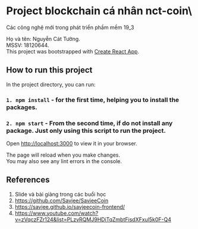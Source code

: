 # Project blockchain cá nhân nct-coin\
Các công nghệ mới trong phát triển phầm mềm 19_3

Họ và tên: Nguyễn Cát Tường.\
MSSV: 18120644.\
This project was bootstrapped with [Create React App](https://github.com/facebook/create-react-app).

## How to run this project

In the project directory, you can run:

### `1. npm install` - for the first time, helping you to install the packages.
### `2. npm start` - From the second time, if do not install any package. Just only using this script to run the project.

Open [http://localhost:3000](http://localhost:3000) to view it in your browser.

The page will reload when you make changes.\
You may also see any lint errors in the console.

## References
1. Slide và bài giảng trong các buổi học
2. https://github.com/Savjee/SavjeeCoin
3. https://savjee.github.io/savjeecoin-frontend/
4. https://www.youtube.com/watch?v=zVqczFZr124&list=PLzvRQMJ9HDiTqZmbtFisdXFxul5k0F-Q4
